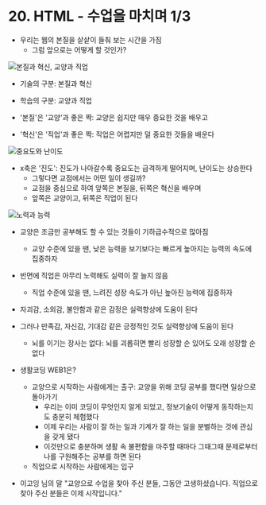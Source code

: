 # 20. HTML - 수업을 마치며 1/3

- 우리는 웹의 본질을 샅샅이 들춰 보는 시간을 가짐
    - 그럼 앞으로는 어떻게 할 것인가?


![본질과 혁신, 교양과 직업](https://s3-ap-northeast-2.amazonaws.com/opentutorials-user-file/module/3135/7788.jpeg)

- 기술의 구분: 본질과 혁신
- 학습의 구분: 교양과 직업

- '본질'은 '교양'과 좋은 짝: 교양은 쉽지만 매우 중요한 것을 배우고
- '혁신'은 '직업'과 좋은 짝: 직업은 어렵지만 덜 중요한 것들을 배운다

![중요도와 난이도](https://s3-ap-northeast-2.amazonaws.com/opentutorials-user-file/module/3135/7826.jpeg)

- x축은 '진도': 진도가 나아갈수록 중요도는 급격하게 떨어지며, 난이도는 상승한다
    - 그렇다면 교점에서는 어떤 일이 생길까?
    - 교점을 중심으로 하여 앞쪽은 본질을, 뒤쪽은 혁신을 배우며
    - 앞쪽은 교양이고, 뒤쪽은 직업이 된다

![노력과 능력](https://s3-ap-northeast-2.amazonaws.com/opentutorials-user-file/module/3135/7791.jpeg)

- 교양은 조금만 공부해도 할 수 있는 것들이 기하급수적으로 많아짐
    - 교양 수준에 있을 땐, 낮은 능력을 보기보다는 빠르게 높아지는 능력의 속도에 집중하자

- 반면에 직업은 아무리 노력해도 실력이 잘 늘지 않음
    - 직업 수준에 있을 땐, 느려진 성장 속도가 아닌 높아진 능력에 집중하자

- 자괴감, 소외감, 불안함과 같은 감정은 실력향상에 도움이 된다
- 그러나 만족감, 자신감, 기대감 같은 긍정적인 것도 실력향상에 도움이 된다
    - 뇌를 이기는 장사는 없다: 뇌를 괴롭히면 빨리 성장할 순 있어도 오래 성장할 순 없다

- 생활코딩 WEB1은?
    - 교양으로 시작하는 사람에게는 출구: 교양을 위해 코딩 공부를 했다면 일상으로 돌아가기
        - 우리는 이미 코딩이 무엇인지 알게 되었고, 정보기술이 어떻게 동작하는지도 충분히 체험했다
        - 이제 우리는 사람이 잘 하는 일과 기계가 잘 하는 일을 분별하는 것에 관심을 갖게 됐다
        - 이것만으로 충분하며 생활 속 불편함을 마주할 때마다 그때그때 문제로부터 나를 구원해주는 공부를 하면 된다
    - 직업으로 시작하는 사람에게는 입구

- 이고잉 님의 말 "교양으로 수업을 찾아 주신 분들, 그동안 고생하셨습니다. 직업으로 찾아 주신 분들은 이제 시작입니다."
